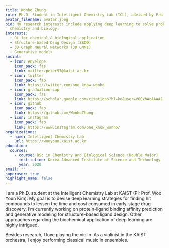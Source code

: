 ```yaml
---
title: Wonho Zhung
role: Ph.D. Student in Intelligent Chemistry Lab (ICL), advised by Prof. Woo Youn Kim in Korea Advanced Institute of Science and Technology (KAIST)
avatar_filename: avatar.jpeg
bio: My research interests include applying deep learning to solve problems in
  chemistry and biology.
interests:
  - DL for chemical & biological application
  - Structure-based Drug Design (SBDD)
  - 3D Graph Neural Networks (3D GNNs)
  - Generative models
social:
  - icon: envelope
    icon_pack: fas
    link: mailto:zpeter97@kaist.ac.kr
  - icon: twitter
    icon_pack: fab
    link: https://twitter.com/one_know_wonho
  - icon: graduation-cap
    icon_pack: fas
    link: https://scholar.google.com/citations?hl=ko&user=VOCxbAoAAAAJ
  - icon: github
    icon_pack: fab
    link: https://github.com/WonhoZhung
  - icon: instagram
    icon_pack: fab
    link: https://www.instagram.com/one_know_wonho/
organizations:
  - name: Intelligent Chemistry Lab
    url: https://wooyoun.kaist.ac.kr
education:
  courses:
    - course: BSc in Chemistry and Biological Science (Double Major)
      institution: Korea Advanced Institute of Science and Technology (KAIST)
      year: 2020
email: ""
superuser: true
highlight_name: false
---
```

I am a Ph.D. student at the Intelligent Chemistry Lab at KAIST (PI: Prof. Woo Youn Kim). My goal is to devise deep learning strategies for finding hit compounds to lessen the time and cost consumed in early-stage drug discovery. I’m currently working on protein-ligand binding affinity prediction and generative modeling for structure-based ligand design. Other approaches regarding the biochemical application of deep learning are highly intrigued.

Besides research, I love playing the violin. As a violinist in the KAIST orchestra, I enjoy performing classical music in ensembles.
